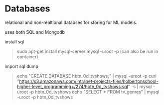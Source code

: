 # Databases

relational and non-realtional databses for storing for ML models.

uses both SQL and Mongodb

install sql
> sudo apt-get install mysql-server
> mysql -uroot -p
(can also be run in container)

import sql dump
> echo "CREATE DATABASE hbtn_0d_tvshows;" | mysql -uroot -p
> curl "https://s3.amazonaws.com/intranet-projects-files/holbertonschool-higher-level_programming+/274/hbtn_0d_tvshows.sql" -s | mysql -uroot -p hbtn_0d_tvshows
> echo "SELECT * FROM tv_genres" | mysql -uroot -p hbtn_0d_tvshows


